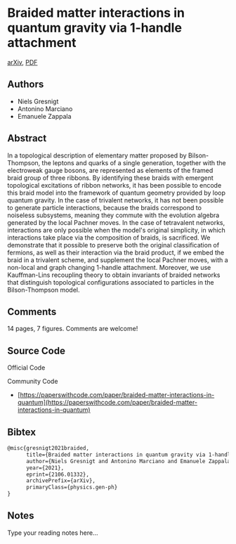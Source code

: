 
# Braided matter interactions in quantum gravity via 1-handle attachment

[arXiv](https://arxiv.org/abs/2106.01332), [PDF](https://arxiv.org/pdf/2106.01332.pdf)

## Authors

- Niels Gresnigt
- Antonino Marciano
- Emanuele Zappala

## Abstract

In a topological description of elementary matter proposed by Bilson-Thompson, the leptons and quarks of a single generation, together with the electroweak gauge bosons, are represented as elements of the framed braid group of three ribbons. By identifying these braids with emergent topological excitations of ribbon networks, it has been possible to encode this braid model into the framework of quantum geometry provided by loop quantum gravity. In the case of trivalent networks, it has not been possible to generate particle interactions, because the braids correspond to noiseless subsystems, meaning they commute with the evolution algebra generated by the local Pachner moves. In the case of tetravalent networks, interactions are only possible when the model's original simplicity, in which interactions take place via the composition of braids, is sacrificed. We demonstrate that it possible to preserve both the original classification of fermions, as well as their interaction via the braid product, if we embed the braid in a trivalent scheme, and supplement the local Pachner moves, with a non-local and graph changing 1-handle attachment. Moreover, we use Kauffman-Lins recoupling theory to obtain invariants of braided networks that distinguish topological configurations associated to particles in the Bilson-Thompson model.

## Comments

14 pages, 7 figures. Comments are welcome!

## Source Code

Official Code



Community Code

- [https://paperswithcode.com/paper/braided-matter-interactions-in-quantum](https://paperswithcode.com/paper/braided-matter-interactions-in-quantum)

## Bibtex

```tex
@misc{gresnigt2021braided,
      title={Braided matter interactions in quantum gravity via 1-handle attachment}, 
      author={Niels Gresnigt and Antonino Marciano and Emanuele Zappala},
      year={2021},
      eprint={2106.01332},
      archivePrefix={arXiv},
      primaryClass={physics.gen-ph}
}
```

## Notes

Type your reading notes here...

